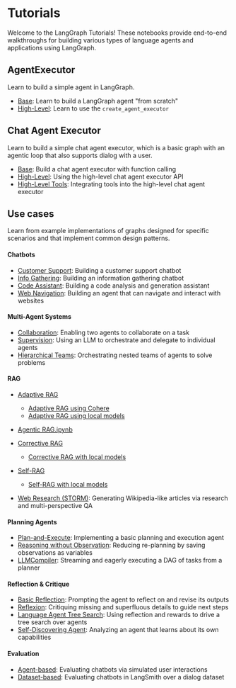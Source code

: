 # Tutorials

Welcome to the LangGraph Tutorials! These notebooks provide end-to-end walkthroughs for building various types of language agents and applications using LangGraph.


## AgentExecutor

Learn to build a simple agent in LangGraph.

- [Base](agent_executor/base.ipynb): Learn to build a LangGraph agent "from scratch"
- [High-Level](agent_executor/high-level.ipynb): Learn to use the `create_agent_executor`

## Chat Agent Executor

Learn to build a simple chat agent executor, which is a basic graph with an agentic loop that also supports dialog with a user.

- [Base](chat_agent_executor_with_function_calling/base.ipynb): Build a chat agent executor with function calling
- [High-Level](chat_agent_executor_with_function_calling/high-level.ipynb): Using the high-level chat agent executor API
- [High-Level Tools](chat_agent_executor_with_function_calling/high-level-tools.ipynb): Integrating tools into the high-level chat agent executor

## Use cases

Learn from example implementations of graphs designed for specific scenarios and that implement common design patterns.

#### Chatbots

- [Customer Support](chatbots/customer-support.ipynb): Building a customer support chatbot
- [Info Gathering](chatbots/information-gather-prompting.ipynb): Building an information gathering chatbot  
- [Code Assistant](code_assistant/langgraph_code_assistant.ipynb): Building a code analysis and generation assistant
- [Web Navigation](web-navigation/web_voyager.ipynb): Building an agent that can navigate and interact with websites


#### Multi-Agent Systems

- [Collaboration](multi_agent/multi-agent-collaboration.ipynb): Enabling two agents to collaborate on a task  
- [Supervision](multi_agent/agent_supervisor.ipynb): Using an LLM to orchestrate and delegate to individual agents
- [Hierarchical Teams](multi_agent/hierarchical_agent_teams.ipynb): Orchestrating nested teams of agents to solve problems

#### RAG

- [Adaptive RAG](rag/langgraph_adaptive_rag.ipynb)
    - [Adaptive RAG using Cohere](rag/langgraph_adaptive_rag_cohere.ipynb) 
    - [Adaptive RAG using local models](rag/langgraph_adaptive_rag_local.ipynb)
- [Agentic RAG.ipynb](rag/langgraph_agentic_rag.ipynb)
- [Corrective RAG](rag/langgraph_crag.ipynb)
    - [Corrective RAG with local models](rag/langgraph_crag_local.ipynb)
- [Self-RAG](rag/langgraph_self_rag.ipynb)
    - [Self-RAG with local models](rag/langgraph_self_rag_local.ipynb)

- [Web Research (STORM)](storm/storm.ipynb): Generating Wikipedia-like articles via research and multi-perspective QA


#### Planning Agents

- [Plan-and-Execute](plan-and-execute/plan-and-execute.ipynb): Implementing a basic planning and execution agent  
- [Reasoning without Observation](rewoo/rewoo.ipynb): Reducing re-planning by saving observations as variables 
- [LLMCompiler](llm-compiler/LLMCompiler.ipynb): Streaming and eagerly executing a DAG of tasks from a planner

#### Reflection & Critique 

- [Basic Reflection](reflection/reflection.ipynb): Prompting the agent to reflect on and revise its outputs
- [Reflexion](reflexion/reflexion.ipynb): Critiquing missing and superfluous details to guide next steps
- [Language Agent Tree Search](lats/lats.ipynb): Using reflection and rewards to drive a tree search over agents
- [Self-Discovering Agent](self-discover/self-discover.ipynb): Analyzing an agent that learns about its own capabilities


#### Evaluation

- [Agent-based](chatbot-simulation-evaluation/agent-simulation-evaluation.ipynb): Evaluating chatbots via simulated user interactions
- [Dataset-based](chatbot-simulation-evaluation/langsmith-agent-simulation-evaluation.ipynb): Evaluating chatbots in LangSmith over a dialog dataset